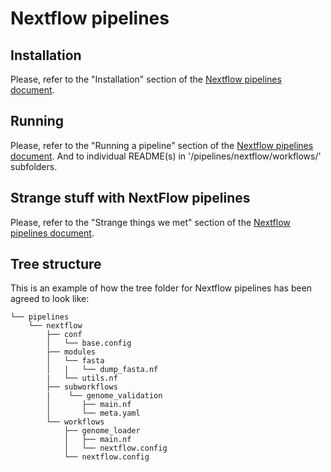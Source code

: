 # Nextflow pipelines

## Installation
Please, refer to the "Installation" section of the [Nextflow pipelines document](/docs/nextflow.md#installation).

## Running
Please, refer to the "Running a pipeline" section of the [Nextflow pipelines document](/docs/nextflow.md#running_a_pipeline).
And to individual README(s) in '/pipelines/nextflow/workflows/' subfolders.

## Strange stuff with NextFlow pipelines
Please, refer to the "Strange things we met" section of the [Nextflow pipelines document](/docs/nextflow.md#Strange_things_we_met).

## Tree structure
This is an example of how the tree folder for Nextflow pipelines has been agreed to look like:
```
└── pipelines
    └── nextflow
        ├── conf
        │   └── base.config
        ├── modules
        │   └── fasta
        │   |   └── dump_fasta.nf
        |   └── utils.nf
        ├── subworkflows
        |    └── genome_validation
        │       ├── main.nf
        │       └── meta.yaml
        └── workflows
            ├── genome_loader
            │   ├── main.nf
            │   └── nextflow.config
            └── nextflow.config
```
